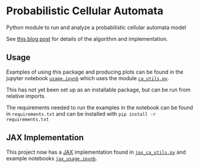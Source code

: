 # Probabilistic Cellular Automata

Python module to run and analyze a probabilistic cellular automata model

See [this blog post](https://zombie-einstein.github.io/2020/06/27/probabilistic_ca.html)
for details of the algorithm and implementation.

## Usage

Examples of using this package and producing plots can be found in the 
jupyter notebook [`usage.ipynb`](usage.ipynb) which uses the module 
[`ca_utils.py`](ca_utils.py).

This has not yet been set up as an installable package, but can be run
from relative imports.

The requirements needed to run the examples in the notebook can be found in
`requirements.txt` and can be installed with `pip install -r requirements.txt`

## JAX Implementation

This project now has a [JAX](https://github.com/google/jax) implementation 
found in [`jax_ca_utils.py`](jax_ca_utils.py) and example notebooks
[`jax_usage.ipynb`](jax_usage.ipynb).
